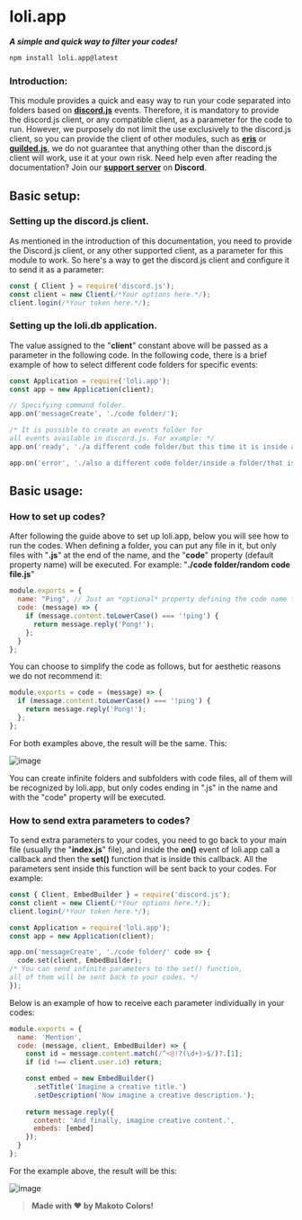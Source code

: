 # loli.app
***A simple and quick way to filter your codes!***

```bash
npm install loli.app@latest
```

### Introduction:
This module provides a quick and easy way to run your code separated into folders based on **[discord.js](https://github.com/discordjs/discord.js)** events. Therefore, it is mandatory to provide the discord.js client, or any compatible client, as a parameter for the code to run.
However, we purposely do not limit the use exclusively to the discord.js client, so you can provide the client of other modules, such as **[eris](https://github.com/abalabahaha/eris)** or **[guilded.js](https://github.com/zaida04/guilded.js)**, we do not guarantee that anything other than the discord.js client will work, use it at your own risk.
Need help even after reading the documentation? Join our **[support server](https://discord.gg/sEXMV36WDW)** on **Discord**.
## Basic setup:
### Setting up the discord.js client.
As mentioned in the introduction of this documentation, you need to provide the Discord.js client, or any other supported client, as a parameter for this module to work. So here's a way to get the discord.js client and configure it to send it as a parameter:
```js
const { Client } = require('discord.js');
const client = new Client(/*Your options here.*/);
client.login(/*Your token here.*/);
```
### Setting up the loli.db application.
The value assigned to the "**client**" constant above will be passed as a parameter in the following code. In the following code, there is a brief example of how to select different code folders for specific events:
```js
const Application = require('loli.app');
const app = new Application(client);

// Specifying command folder.
app.on('messageCreate', './code folder/');

/* It is possible to create an events folder for
all events available in discord.js. For example: */
app.on('ready', './a different code folder/but this time it is inside another folder/');

app.on('error', './also a different code folder/inside a folder/that is inside another folder/');
```

## Basic usage:
### How to set up codes?
After following the guide above to set up loli.app, below you will see how to run the codes. When defining a folder, you can put any file in it, but only files with "**.js**" at the end of the name, and the "**code**" property (default property name) will be executed. For example:
"**./code folder/random code file.js**"
```js
module.exports = {
  name: "Ping", // Just an *optional* property defining the code name for organizational reasons.
  code: (message) => {
    if (message.content.toLowerCase() === '!ping') {
      return message.reply('Pong!');
    };
  }
};
```
You can choose to simplify the code as follows, but for aesthetic reasons we do not recommend it:
```js
module.exports = code = (message) => {
  if (message.content.toLowerCase() === '!ping') {
    return message.reply('Pong!');
  };
};
```
For both examples above, the result will be the same. This:

![image](https://files.catbox.moe/jw0164.png)

You can create infinite folders and subfolders with code files, all of them will be recognized by loli.app, but only codes ending in ".js" in the name and with the "code" property will be executed.
### How to send extra parameters to codes?
To send extra parameters to your codes, you need to go back to your main file (usually the "**index.js**" file), and inside the **on()** event of loli.app call a callback and then the **set()** function that is inside this callback. All the parameters sent inside this function will be sent back to your codes. For example:
```js
const { Client, EmbedBuilder } = require('discord.js');
const client = new Client(/*Your options here.*/);
client.login(/*Your token here.*/);

const Application = require('loli.app');
const app = new Application(client);

app.on('messageCreate', './code folder/' code => {
  code.set(client, EmbedBuilder);
/* You can send infinite parameters to the set() function,
all of them will be sent back to your codes. */
});
```
Below is an example of how to receive each parameter individually in your codes:
```js
module.exports = {
  name: 'Mention',
  code: (message, client, EmbedBuilder) => {
    const id = message.content.match(/^<@!?(\d+)>$/)?.[1];
    if (id !== client.user.id) return;

    const embed = new EmbedBuilder()
      .setTitle('Imagine a creative title.')
      .setDescription('Now imagine a creative description.');
    
    return message.reply({
      content: 'And finally, imagine creative content.',
      embeds: [embed]
    });
  }
};
```
For the example above, the result will be this:

![image](https://files.catbox.moe/gxn0s4.png)

> **Made with ❤️ by Makoto Colors!**